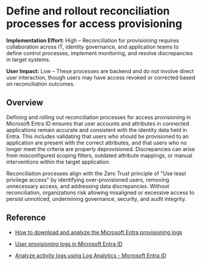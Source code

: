 #  Define and rollout reconciliation processes for access provisioning

**Implementation Effort:** High – Reconciliation for provisioning requires collaboration across IT, identity governance, and application teams to define control processes, implement monitoring, and resolve discrepancies in target systems.

**User Impact:** Low – These processes are backend and do not involve direct user interaction, though users may have access revoked or corrected based on reconciliation outcomes.

## Overview

Defining and rolling out reconciliation processes for access provisioning in Microsoft Entra ID ensures that user accounts and attributes in connected applications remain accurate and consistent with the identity data held in Entra. This includes validating that users who should be provisioned to an application are present with the correct attributes, and that users who no longer meet the criteria are properly deprovisioned. Discrepancies can arise from misconfigured scoping filters, outdated attribute mappings, or manual interventions within the target application.

Reconciliation processes align with the Zero Trust principle of "Use least privilege access" by identifying over-provisioned users, removing unnecessary access, and addressing data discrepancies. Without reconciliation, organizations risk allowing misaligned or excessive access to persist unnoticed, undermining governance, security, and audit integrity.

## Reference

* [How to download and analyze the Microsoft Entra provisioning logs](https://learn.microsoft.com/entra/identity/monitoring-health/howto-analyze-provisioning-logs)

* [User provisioning logs in Microsoft Entra ID](https://learn.microsoft.com/entra/identity/monitoring-health/concept-provisioning-logs)

* [Analyze activity logs using Log Analytics - Microsoft Entra ID](https://learn.microsoft.com/entra/identity/monitoring-health/howto-analyze-activity-logs-log-analytics)
